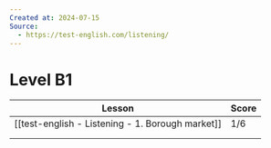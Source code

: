 ```yaml
---
Created at: 2024-07-15
Source:
  - https://test-english.com/listening/
---
```

# Level B1

| Lesson                                           | Score |
| ------------------------------------------------ | ----- |
| [[test-english - Listening - 1. Borough market]] | 1/6   |
|                                                  |       |
|                                                  |       |
